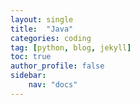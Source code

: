 ```yaml
---
layout: single
title:  "Java"
categories: coding
tag: [python, blog, jekyll]
toc: true
author_profile: false
sidebar:
    nav: "docs"
---
```

